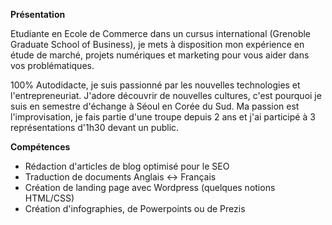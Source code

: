 __Présentation__

Etudiante en Ecole de Commerce dans un cursus international (Grenoble Graduate School of Business), je mets à disposition mon expérience en étude de marché, projets numériques et marketing pour vous aider dans vos problématiques.

100% Autodidacte, je suis passionné par les nouvelles technologies et l'entrepreneuriat. J'adore découvrir de nouvelles cultures, c'est pourquoi je suis en semestre d'échange à Séoul en Corée du Sud. Ma passion est l'improvisation, je fais partie d'une troupe depuis 2 ans et j'ai participé à 3 représentations d'1h30 devant un public.

__Compétences__

- Rédaction d'articles de blog optimisé pour le SEO
- Traduction de documents Anglais <-> Français
- Création de landing page avec Wordpress (quelques notions HTML/CSS)
- Création d'infographies, de Powerpoints ou de Prezis

